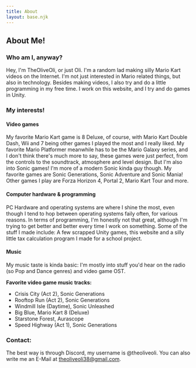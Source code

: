 ```yaml
---
title: About
layout: base.njk
---
```


## About Me!
### Who am I, anyway?
Hey, I'm TheOliveOli, or just Oli. I'm a random lad making silly Mario Kart videos on the Internet.
I'm not just interested in Mario related things, but also in technology. Besides making videos, I also try and do a little programming in my free time. I work on this website, and I try and do games in Unity.

### My interests!
#### Video games
My favorite Mario Kart game is 8 Deluxe, of course, with Mario Kart Double Dash, Wii and 7 being other games I played the most and I really liked.
My favorite Mario Platformer meanwhile has to be the Mario Galaxy series, and I don't think there's much more to say, these games were just perfect, from the controls to the soundtrack, atmosphere and level design.
But I'm also into Sonic games! I'm more of a modern Sonic kinda guy though. My favorite games are Sonic Generations, Sonic Adventure and Sonic Mania!
Other games I play are Forza Horizon 4, Portal 2, Mario Kart Tour and more.
#### Computer hardware & programming
PC Hardware and operating systems are where I shine the most, even though I tend to hop between operating systems faily often, for various reasons. In terms of programming, I'm honestly not that great, although I'm trying to get better and better every time I work on something.
Some of the stuff I made include: A few scrapped Unity games, this website and a silly little tax calculation program I made for a school project.
#### Music
My music taste is kinda basic: I'm mostly into stuff you'd hear on the radio (so Pop and Dance genres) and video game OST.

**Favorite video game music tracks:**
- Crisis City (Act 2), Sonic Generations
- Rooftop Run (Act 2), Sonic Generations
- Windmill Isle (Daytime), Sonic Unleashed
- Big Blue, Mario Kart 8 (Deluxe)
- Starstone Forest, Aurascope
- Speed Highway (Act 1), Sonic Generations

### Contact:
The best way is through Discord, my username is @theoliveoli. You can also write me an E-Mail at theoliveoli38@gmail.com.